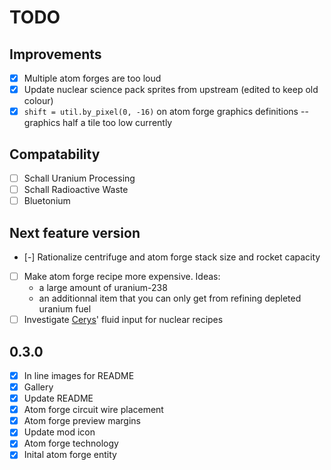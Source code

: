 # TODO

## Improvements

- [X] Multiple atom forges are too loud
- [X] Update nuclear science pack sprites from upstream (edited to keep old colour)
- [X] `shift = util.by_pixel(0, -16)` on atom forge graphics definitions -- graphics half a tile too low currently

## Compatability

- [ ] Schall Uranium Processing
- [ ] Schall Radioactive Waste
- [ ] Bluetonium

## Next feature version

- [-] Rationalize centrifuge and atom forge stack size and rocket capacity
- [ ] Make atom forge recipe more expensive. Ideas:
  * a large amount of uranium-238
  * an additionnal item that you can only get from refining depleted uranium fuel
- [ ] Investigate [Cerys](https://mods.factorio.com/mod/Cerys-Moon-of-Fulgora)' fluid input for nuclear recipes

## 0.3.0

- [X] In line images for README
- [X] Gallery
- [X] Update README
- [X] Atom forge circuit wire placement
- [X] Atom forge preview margins
- [X] Update mod icon
- [X] Atom forge technology
- [X] Inital atom forge entity

